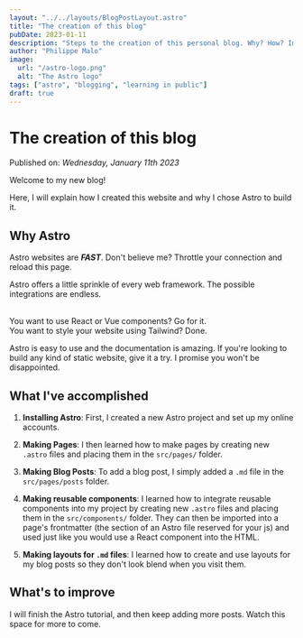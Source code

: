 ```yaml
---
layout: "../../layouts/BlogPostLayout.astro"
title: "The creation of this blog"
pubDate: 2023-01-11
description: "Steps to the creation of this personal blog. Why? How? Improvements?"
author: "Philippe Malo"
image:
  url: "/astro-logo.png"
  alt: "The Astro logo"
tags: ["astro", "blogging", "learning in public"]
draft: true
---
```


# The creation of this blog

Published on: _Wednesday, January 11th 2023_

Welcome to my new blog!

Here, I will explain how I created this website and why I chose Astro to build it.

## Why Astro

Astro websites are _**FAST**_. Don't believe me? Throttle your connection and reload this page.

Astro offers a little sprinkle of every web framework. The possible integrations are endless.

<br>
You want to use React or Vue components? Go for it.
<br>
You want to style your website using Tailwind? Done.

Astro is easy to use and the documentation is amazing. If you're looking to build any kind of static website, give it a try. I promise you won't be disappointed.

## What I've accomplished

1. **Installing Astro**: First, I created a new Astro project and set up my online accounts.

2. **Making Pages**: I then learned how to make pages by creating new `.astro` files and placing them in the `src/pages/` folder.

3. **Making Blog Posts**: To add a blog post, I simply added a `.md` file in the `src/pages/posts` folder.

4. **Making reusable components**: I learned how to integrate reusable components into my project by creating new `.astro` files and placing them in the `src/components/` folder. They can then be imported into a page's frontmatter (the section of an Astro file reserved for your js) and used just like you would use a React component into the HTML.

5. **Making layouts for `.md` files**: I learned how to create and use layouts for my blog posts so they don't look blend when you visit them.

## What's to improve

I will finish the Astro tutorial, and then keep adding more posts. Watch this space for more to come.
